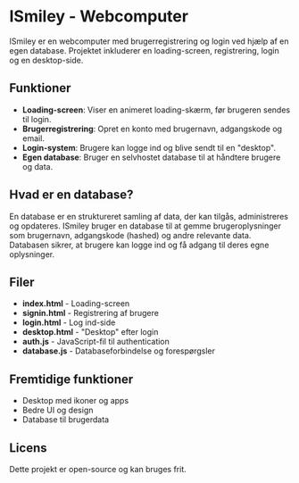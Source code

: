# ISmiley - Webcomputer

ISmiley er en webcomputer med brugerregistrering og login ved hjælp af en egen database. Projektet inkluderer en loading-screen, registrering, login og en desktop-side.

## Funktioner
- **Loading-screen**: Viser en animeret loading-skærm, før brugeren sendes til login.
- **Brugerregistrering**: Opret en konto med brugernavn, adgangskode og email.
- **Login-system**: Brugere kan logge ind og blive sendt til en "desktop".
- **Egen database**: Bruger en selvhostet database til at håndtere brugere og data.

## Hvad er en database?
En database er en struktureret samling af data, der kan tilgås, administreres og opdateres. ISmiley bruger en database til at gemme brugeroplysninger som brugernavn, adgangskode (hashed) og andre relevante data. Databasen sikrer, at brugere kan logge ind og få adgang til deres egne oplysninger.

## Filer
- **index.html** - Loading-screen
- **signin.html** - Registrering af brugere
- **login.html** - Log ind-side
- **desktop.html** - "Desktop" efter login
- **auth.js** - JavaScript-fil til authentication
- **database.js** - Databaseforbindelse og forespørgsler

## Fremtidige funktioner
- Desktop med ikoner og apps
- Bedre UI og design
- Database til brugerdata

## Licens
Dette projekt er open-source og kan bruges frit.

